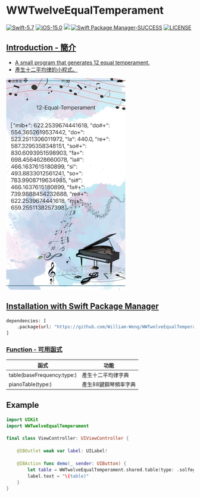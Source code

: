 # WWTwelveEqualTemperament

[![Swift-5.7](https://img.shields.io/badge/Swift-5.7-orange.svg?style=flat)](https://developer.apple.com/swift/) [![iOS-15.0](https://img.shields.io/badge/iOS-15.0-pink.svg?style=flat)](https://developer.apple.com/swift/) ![](https://img.shields.io/github/v/tag/William-Weng/WWTwelveEqualTemperament) [![Swift Package Manager-SUCCESS](https://img.shields.io/badge/Swift_Package_Manager-SUCCESS-blue.svg?style=flat)](https://developer.apple.com/swift/) [![LICENSE](https://img.shields.io/badge/LICENSE-MIT-yellow.svg?style=flat)](https://developer.apple.com/swift/)

## [Introduction - 簡介](https://swiftpackageindex.com/William-Weng)
- [A small program that generates 12 equal temperament.](https://zh.wikipedia.org/zh-tw/十二平均律)
- [產生十二平均律的小程式。](https://zh.pngtree.com/freebackground/music-dream-piano-training-poster_1129277.html)

![](./Example.png)

## [Installation with Swift Package Manager](https://medium.com/彼得潘的-swift-ios-app-開發問題解答集/使用-spm-安裝第三方套件-xcode-11-新功能-2c4ffcf85b4b)

```bash
dependencies: [
    .package(url: "https://github.com/William-Weng/WWTwelveEqualTemperament.git", .upToNextMajor(from: "1.0.2"))
]
```

### [Function - 可用函式](https://ezgif.com/video-to-webp)
|函式|功能|
|-|-|
|table(baseFrequency:type:)|產生十二平均律字典|
|pianoTable(type:)|產生88鍵鋼琴頻率字典|

## Example
```swift
import UIKit
import WWTwelveEqualTemperament

final class ViewController: UIViewController {
    
    @IBOutlet weak var label: UILabel!
    
    @IBAction func demo(_ sender: UIButton) {
        let table = WWTwelveEqualTemperament.shared.table(type: .solfeggio)
        label.text = "\(table)"
    }
}
```
